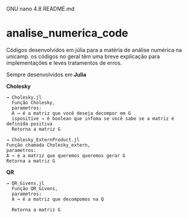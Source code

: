 GNU nano 4.8                               README.md                                            
# analise_numerica_code
Códigos desenvolvidos em júlia para a matéria de análise numérica na unicamp.
os códigos no geral têm uma breve explicação para implementações e leves tratamentos de erros.

Sempre desenvolvidos em **Julia**

**Cholesky**

    → Cholesky.jl
      Função Cholesky,
      parametros:
      A → é a matriz que você deseja decompor em G
      ispositive → é boolean que infoma se você sabe se a matriz é definida positiva
      Retorna a matriz G

    → Cholesky_ExternProduct.jl
    Função chamada Cholesky_extern,
    parametros:
    A → é a matriz que queremos queremos gerar G
    Retorna a matriz G

**QR**

    → QR_Givens.jl
      Função QR_Givens,
      parametros:
      A → é a matriz que decompomos na Q

      Retorna a matriz G


